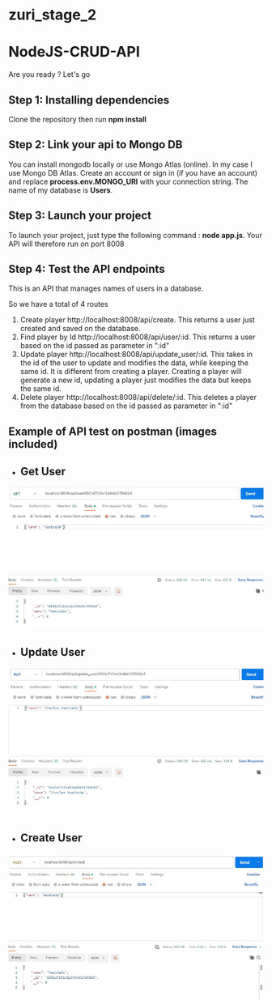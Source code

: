 # zuri_stage_2
# NodeJS-CRUD-API

Are you ready ? Let's go

## Step 1: Installing dependencies

Clone the repository then run **npm install**

## Step 2: Link your api to Mongo DB

You can install mongodb locally or use Mongo Atlas (online).  In my case I use Mongo DB Atlas. Create an account or sign in (if you have an account) and replace **process.env.MONGO_URI** with your connection string. The name of my database is **Users**.

## Step 3: Launch your project

To launch your project, just type the following command : **node app.js**. Your API will therefore run on port 8008

## Step 4: Test the API endpoints

This is an API that manages names of users in a database. 


So we have a total of 4 routes

1. Create player http://localhost:8008/api/create. This returns a user just created and saved on the database.
2. Find player by Id http://localhost:8008/api/user/:id. This returns a user based on the id passed as parameter in ":id"
3. Update player http://localhost:8008/api/update_user/:id. This takes in the id of the user to update and modifies the data, while keeping the same id. It is different from creating a player. Creating a player will generate a new id, updating a player just modifies the data but keeps the same id.
4. Delete player http://localhost:8008/api/delete/:id. This deletes a player from the database based on the id passed as parameter in ":id"

## Example of API test on postman (images included)
* ## Get User
![get method](get_for_zuri.JPG)

* ## Update User
![put method](put_for_zuri.JPG)

* ## Create User
![post method](post_for_zuri.JPG)


